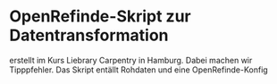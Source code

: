 # OpenRefinde-Skript zur Datentransformation

erstellt im Kurs Liebrary Carpentry in Hamburg. Dabei machen wir 
Tipppfehler. Das Skript entällt Rohdaten und eine OpenRefinde-Konfig

